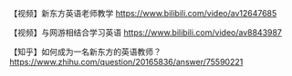 
【视频】新东方英语老师教学
https://www.bilibili.com/video/av12647685

【视频】与网游相结合学习英语
https://www.bilibili.com/video/av8843987

【知乎】如何成为一名新东方的英语教师？
https://www.zhihu.com/question/20165836/answer/75590221




